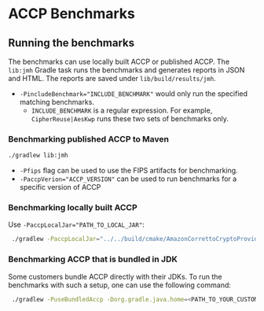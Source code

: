 # ACCP Benchmarks

## Running the benchmarks

The benchmarks can use locally built ACCP or published ACCP.
The `lib:jmh` Gradle task runs the benchmarks and generates reports in JSON and HTML.
The reports are saved under `lib/build/results/jmh`.

* `-PincludeBenchmark="INCLUDE_BENCHMARK"` would only run the specified matching benchmarks.
  * `INCLUDE_BENCHMARK` is a regular expression. For example, `CipherReuse|AesKwp` runs these two sets of benchmarks only.

### Benchmarking published ACCP to Maven

```bash
./gradlew lib:jmh
```

* `-Pfips` flag can be used to use the FIPS artifacts for benchmarking.
* `-PaccpVerion="ACCP_VERSION"` can be used to run benchmarks for a specific version of ACCP

### Benchmarking locally built ACCP

Use `-PaccpLocalJar="PATH_TO_LOCAL_JAR"`:

```bash
 ./gradlew -PaccpLocalJar="../../build/cmake/AmazonCorrettoCryptoProvider.jar" lib:jmh
```

### Benchmarking ACCP that is bundled in JDK

Some customers bundle ACCP directly with their JDKs. To run the benchmarks with such a setup,
one can use the following command:

```bash
 ./gradlew -PuseBundledAccp -Dorg.gradle.java.home=<PATH_TO_YOUR_CUSTOM_JDK> lib:jmh
```
